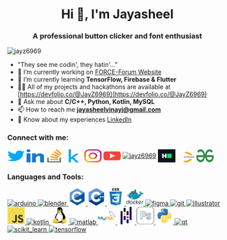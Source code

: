 <h1 align="center">Hi 👋, I'm Jayasheel</h1>
<h3 align="center">A professional button clicker and font enthusiast</h3>

<p align="left"> <img src="https://komarev.com/ghpvc/?username=jayz6969&label=Profile%20views&color=0e75b6&style=flat" alt="jayz6969" /> </p>

- "They see me codin', they hatin'..."
- 🔭 I’m currently working on [FORCE-Forum Website](https://github.com/EventsAtForce/eventsatforce.github.io)
- 🌱 I’m currently learning **TensorFlow, Firebase & Flutter**
- 👨‍💻 All of my projects and hackathons are available at [https://devfolio.co/@JayZ6969](https://devfolio.co/@JayZ6969)
- 💬 Ask me about **C/C++, Python, Kotlin, MySQL**
- 📫 How to reach me **jayasheelvinayj@gmail.com**
- 📄 Know about my experiences [LinkedIn](https://www.linkedin.com/in/jayasheelvinayj/)

<h3 align="left">Connect with me:</h3>
<p align="left">
<a href="https://twitter.com/jayasheelvinay" target="blank"><img align="center" src="src/images/icons/Social/twitter.svg" alt="jayasheelvinay" height="30" width="40" /></a>
<a href="https://linkedin.com/in/jayasheelvinayj" target="blank"><img align="center" src="src/images/icons/Social/linked-in-alt.svg" alt="jayasheelvinayj" height="30" width="40" /></a>
<a href="https://stackoverflow.com/users/22414544" target="blank"><img align="center" src="src/images/icons/Social/stack-overflow.svg" alt="22414544" height="30" width="40" /></a>
<a href="https://kaggle.com/jayasheelvinayj" target="blank"><img align="center" src="src/images/icons/Social/kaggle.svg" alt="jayasheelvinayj" height="30" width="40" /></a>
<a href="https://instagram.com/jayasheel.vinay" target="blank"><img align="center" src="src/images/icons/Social/instagram.svg" alt="jayasheel.vinay" height="30" width="40" /></a>
<a href="https://www.youtube.com/c/jayasheel vinay j" target="blank"><img align="center" src="src/images/icons/Social/youtube.svg" alt="jayasheel vinay j" height="30" width="40" /></a>
<a href="https://www.codechef.com/users/jayz6969" target="blank"><img align="center" src="https://cdn.jsdelivr.net/npm/simple-icons@3.1.0/icons/codechef.svg" alt="jayz6969" height="30" width="40" /></a>
<a href="https://www.hackerrank.com/jayasheelvinayj" target="blank"><img align="center" src="src/images/icons/Social/hackerrank.svg" alt="jayasheelvinayj" height="30" width="40" /></a>
<a href="https://www.leetcode.com/jayz6969" target="blank"><img align="center" src="src/images/icons/Social/leet-code.svg" alt="jayz6969" height="30" width="40" /></a>
<a href="https://auth.geeksforgeeks.org/user/jayz6969profile" target="blank"><img align="center" src="src/images/icons/Social/geeks-for-geeks.svg" alt="jayz6969profile" height="30" width="40" /></a>
</p>

<h3 align="left">Languages and Tools:</h3>
<p align="left"> <a href="https://www.arduino.cc/" target="_blank" rel="noreferrer"> <img src="https://cdn.worldvectorlogo.com/logos/arduino-1.svg" alt="arduino" width="40" height="40"/> </a> <a href="https://www.blender.org/" target="_blank" rel="noreferrer"> <img src="https://download.blender.org/branding/community/blender_community_badge_white.svg" alt="blender" width="40" height="40"/> </a> <a href="https://www.cprogramming.com/" target="_blank" rel="noreferrer"> <img src="https://raw.githubusercontent.com/devicons/devicon/master/icons/c/c-original.svg" alt="c" width="40" height="40"/> </a> <a href="https://www.w3schools.com/cpp/" target="_blank" rel="noreferrer"> <img src="https://raw.githubusercontent.com/devicons/devicon/master/icons/cplusplus/cplusplus-original.svg" alt="cplusplus" width="40" height="40"/> </a> <a href="https://www.w3schools.com/css/" target="_blank" rel="noreferrer"> <img src="https://raw.githubusercontent.com/devicons/devicon/master/icons/css3/css3-original-wordmark.svg" alt="css3" width="40" height="40"/> </a> <a href="https://www.docker.com/" target="_blank" rel="noreferrer"> <img src="https://raw.githubusercontent.com/devicons/devicon/master/icons/docker/docker-original-wordmark.svg" alt="docker" width="40" height="40"/> </a> <a href="https://www.figma.com/" target="_blank" rel="noreferrer"> <img src="https://www.vectorlogo.zone/logos/figma/figma-icon.svg" alt="figma" width="40" height="40"/> </a> <a href="https://git-scm.com/" target="_blank" rel="noreferrer"> <img src="https://www.vectorlogo.zone/logos/git-scm/git-scm-icon.svg" alt="git" width="40" height="40"/> </a> <a href="https://www.adobe.com/in/products/illustrator.html" target="_blank" rel="noreferrer"> <img src="https://www.vectorlogo.zone/logos/adobe_illustrator/adobe_illustrator-icon.svg" alt="illustrator" width="40" height="40"/> </a> <a href="https://developer.mozilla.org/en-US/docs/Web/JavaScript" target="_blank" rel="noreferrer"> <img src="https://raw.githubusercontent.com/devicons/devicon/master/icons/javascript/javascript-original.svg" alt="javascript" width="40" height="40"/> </a> <a href="https://kotlinlang.org" target="_blank" rel="noreferrer"> <img src="https://www.vectorlogo.zone/logos/kotlinlang/kotlinlang-icon.svg" alt="kotlin" width="40" height="40"/> </a> <a href="https://www.linux.org/" target="_blank" rel="noreferrer"> <img src="https://raw.githubusercontent.com/devicons/devicon/master/icons/linux/linux-original.svg" alt="linux" width="40" height="40"/> </a> <a href="https://www.mathworks.com/" target="_blank" rel="noreferrer"> <img src="https://upload.wikimedia.org/wikipedia/commons/2/21/Matlab_Logo.png" alt="matlab" width="40" height="40"/> </a> <a href="https://www.mysql.com/" target="_blank" rel="noreferrer"> <img src="https://raw.githubusercontent.com/devicons/devicon/master/icons/mysql/mysql-original-wordmark.svg" alt="mysql" width="40" height="40"/> </a> <a href="https://pandas.pydata.org/" target="_blank" rel="noreferrer"> <img src="https://raw.githubusercontent.com/devicons/devicon/2ae2a900d2f041da66e950e4d48052658d850630/icons/pandas/pandas-original.svg" alt="pandas" width="40" height="40"/> </a> <a href="https://www.photoshop.com/en" target="_blank" rel="noreferrer"> <img src="https://raw.githubusercontent.com/devicons/devicon/master/icons/photoshop/photoshop-line.svg" alt="photoshop" width="40" height="40"/> </a> <a href="https://www.python.org" target="_blank" rel="noreferrer"> <img src="https://raw.githubusercontent.com/devicons/devicon/master/icons/python/python-original.svg" alt="python" width="40" height="40"/> </a> <a href="https://www.qt.io/" target="_blank" rel="noreferrer"> <img src="https://upload.wikimedia.org/wikipedia/commons/0/0b/Qt_logo_2016.svg" alt="qt" width="40" height="40"/> </a> <a href="https://scikit-learn.org/" target="_blank" rel="noreferrer"> <img src="https://upload.wikimedia.org/wikipedia/commons/0/05/Scikit_learn_logo_small.svg" alt="scikit_learn" width="40" height="40"/> </a> <a href="https://www.tensorflow.org" target="_blank" rel="noreferrer"> <img src="https://www.vectorlogo.zone/logos/tensorflow/tensorflow-icon.svg" alt="tensorflow" width="40" height="40"/> </a> </p>
